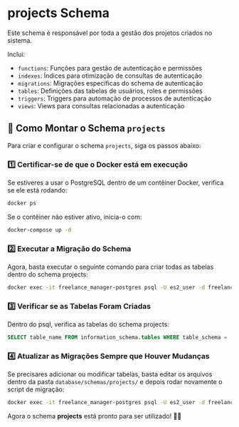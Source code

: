 # projects Schema

Este schema é responsável por toda a gestão dos projetos criados no sistema.

Inclui:
- `functions`: Funções para gestão de autenticação e permissões
- `indexes`: Índices para otimização de consultas de autenticação
- `migrations`: Migrações específicas do schema de autenticação
- `tables`: Definições das tabelas de usuários, roles e permissões
- `triggers`: Triggers para automação de processos de autenticação
- `views`: Views para consultas relacionadas a autenticação


## 🚀 Como Montar o Schema `projects`

Para criar e configurar o schema `projects`, siga os passos abaixo:

### **1️⃣ Certificar-se de que o Docker está em execução**
Se estiveres a usar o PostgreSQL dentro de um contêiner Docker, verifica se ele está rodando:
```sh
docker ps
```
Se o contêiner não estiver ativo, inicia-o com:
```sh
docker-compose up -d
```

### **2️⃣ Executar a Migração do Schema**
Agora, basta executar o seguinte comando para criar todas as tabelas dentro do schema projects:
```sh
docker exec -it freelance_manager-postgres psql -U es2_user -d freelancemanager_db_dev -f /database/schemas/projects/migrations/001_create_projects_schema.sql
```

### **3️⃣ Verificar se as Tabelas Foram Criadas**
Dentro do psql, verifica as tabelas do schema projects:

```sql
SELECT table_name FROM information_schema.tables WHERE table_schema = 'projects';
```

### **4️⃣ Atualizar as Migrações Sempre que Houver Mudanças**
Se precisares adicionar ou modificar tabelas, basta editar os arquivos dentro da pasta `database/schemas/projects/` e depois rodar novamente o script de migração:
```sh
docker exec -it freelance_manager-postgres psql -U es2_user -d freelancemanager_db_dev -f /database/schemas/projects/migrations/001_create_projects_schema.sql
```
Agora o schema **projects** está pronto para ser utilizado! 🚀🔥


